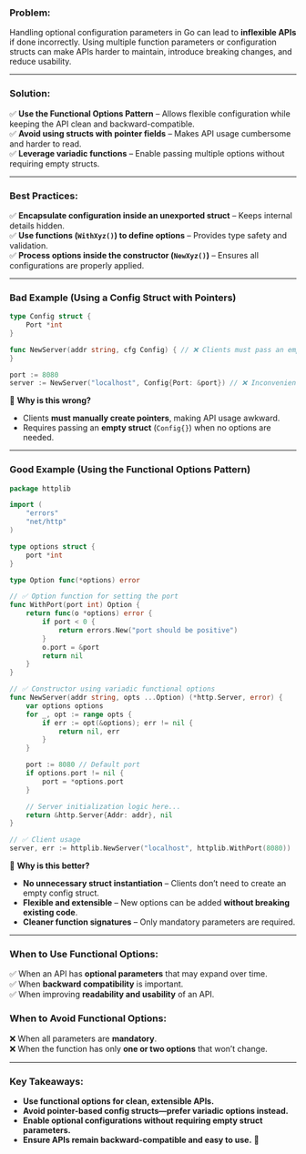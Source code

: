### **Problem:**

Handling optional configuration parameters in Go can lead to **inflexible APIs** if done incorrectly. Using multiple function parameters or configuration structs can make APIs harder to maintain, introduce breaking changes, and reduce usability.

---

### **Solution:**

✅ **Use the Functional Options Pattern** – Allows flexible configuration while keeping the API clean and backward-compatible.  
✅ **Avoid using structs with pointer fields** – Makes API usage cumbersome and harder to read.  
✅ **Leverage variadic functions** – Enable passing multiple options without requiring empty structs.

---

### **Best Practices:**

✅ **Encapsulate configuration inside an unexported struct** – Keeps internal details hidden.  
✅ **Use functions (`WithXyz()`) to define options** – Provides type safety and validation.  
✅ **Process options inside the constructor (`NewXyz()`)** – Ensures all configurations are properly applied.

---

### **Bad Example (Using a Config Struct with Pointers)**

```go
type Config struct {
    Port *int
}

func NewServer(addr string, cfg Config) { // ❌ Clients must pass an empty struct
}

port := 8080
server := NewServer("localhost", Config{Port: &port}) // ❌ Inconvenient usage
```

🔴 **Why is this wrong?**

- Clients **must manually create pointers**, making API usage awkward.
- Requires passing an **empty struct** (`Config{}`) when no options are needed.

---

### **Good Example (Using the Functional Options Pattern)**

```go
package httplib

import (
    "errors"
    "net/http"
)

type options struct {
    port *int
}

type Option func(*options) error

// ✅ Option function for setting the port
func WithPort(port int) Option {
    return func(o *options) error {
        if port < 0 {
            return errors.New("port should be positive")
        }
        o.port = &port
        return nil
    }
}

// ✅ Constructor using variadic functional options
func NewServer(addr string, opts ...Option) (*http.Server, error) {
    var options options
    for _, opt := range opts {
        if err := opt(&options); err != nil {
            return nil, err
        }
    }

    port := 8080 // Default port
    if options.port != nil {
        port = *options.port
    }

    // Server initialization logic here...
    return &http.Server{Addr: addr}, nil
}

// ✅ Client usage
server, err := httplib.NewServer("localhost", httplib.WithPort(8080))
```

🔵 **Why is this better?**

- **No unnecessary struct instantiation** – Clients don’t need to create an empty config struct.
- **Flexible and extensible** – New options can be added **without breaking existing code**.
- **Cleaner function signatures** – Only mandatory parameters are required.

---

### **When to Use Functional Options:**

✅ When an API has **optional parameters** that may expand over time.  
✅ When **backward compatibility** is important.  
✅ When improving **readability and usability** of an API.

### **When to Avoid Functional Options:**

❌ When all parameters are **mandatory**.  
❌ When the function has only **one or two options** that won’t change.

---

### **Key Takeaways:**

- **Use functional options for clean, extensible APIs.**
- **Avoid pointer-based config structs—prefer variadic options instead.**
- **Enable optional configurations without requiring empty struct parameters.**
- **Ensure APIs remain backward-compatible and easy to use.** 🚀
